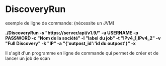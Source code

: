 # DiscoveryRun

exemple de ligne de commande: (nécessite un JVM)

**./DiscoveryRun -s "https://server/api/v1.9/" -u USERNAME -p PASSWORD -c "Nom de la société" -l "label du job" -t "IPv4_1,IPv4_2" -v "Full Discovery" -k "IP"  -a "{'outpost_id':'id du outpost'}" -x**


Il s'agit d'un programme en ligne de commande qui permet de créer et de lancer un job de scan


